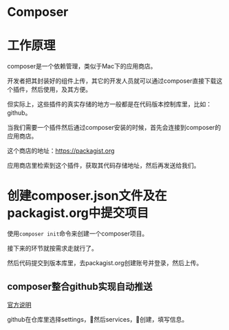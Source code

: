 # Composer

# 工作原理

composer是一个依赖管理，类似于Mac下的应用商店。

开发者把其封装好的组件上传，其它的开发人员就可以通过composer直接下载这个插件，然后使用，及其方便。

但实际上，这些插件的真实存储的地方一般都是在代码版本控制库里，比如：github。

当我们需要一个插件然后通过composer安装的时候，首先会连接到composer的应用商店。

这个商店的地址：https://packagist.org

应用商店里检索到这个插件，获取其代码存储地址，然后再发送给我们。

# 创建composer.json文件及在packagist.org中提交项目

使用`composer init`命令来创建一个composer项目。

接下来的环节就按需求走就行了。

然后代码提交到版本库里，去packagist.org创建账号并登录，然后上传。

## composer整合github实现自动推送

[官方说明](https://packagist.org/about#how-to-update-packages)

github在仓库里选择settings，然后services，创建，填写信息。